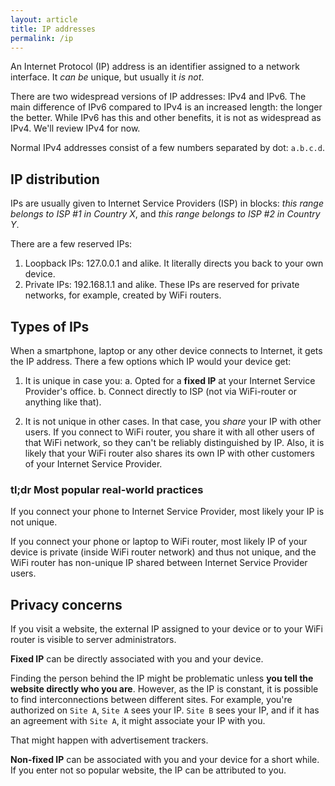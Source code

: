 ```yaml
---
layout: article
title: IP addresses
permalink: /ip
---
```


An Internet Protocol (IP) address is an identifier assigned to a network interface. It *can be* unique, but usually it *is not*.

There are two widespread versions of IP addresses: IPv4 and IPv6. The main difference of IPv6 compared to IPv4 is an increased length: the longer the better. While IPv6 has this and other benefits, it is not as widespread as IPv4. We'll review IPv4 for now.

Normal IPv4 addresses consist of a few numbers separated by dot: ``a.b.c.d``.

## IP distribution

IPs are usually given to Internet Service Providers (ISP) in blocks: *this range belongs to ISP #1 in Country X*, and *this range belongs to ISP #2 in Country Y*.

There are a few reserved IPs:

1. Loopback IPs: 127.0.0.1 and alike. It literally directs you back to your own device.
2. Private IPs: 192.168.1.1 and alike. These IPs are reserved for private networks, for example, created by WiFi routers.

## Types of IPs

When a smartphone, laptop or any other device connects to Internet, it gets the IP address. There a few options which IP would your device get:

1. It is unique in case you:
	a. Opted for a **fixed IP** at your Internet Service Provider's office.
	b. Connect directly to ISP (not via WiFi-router or anything like that).

2. It is not unique in other cases. In that case, you *share* your IP with other users. If you connect to WiFi router, you share it with all other users of that WiFi network, so they can't be reliably distinguished by IP. Also, it is likely that your WiFi router also shares its own IP with other customers of your Internet Service Provider.

### tl;dr Most popular real-world practices

If you connect your phone to Internet Service Provider, most likely your IP is not unique.

If you connect your phone or laptop to WiFi router, most likely IP of your device is private (inside WiFi router network) and thus not unique, and the WiFi router has non-unique IP shared between Internet Service Provider users.

## Privacy concerns

If you visit a website, the external IP assigned to your device or to your WiFi router is visible to server administrators.

**Fixed IP** can be directly associated with you and your device. 

Finding the person behind the IP might be problematic unless **you tell the website directly who you are**.
However, as the IP is constant, it is possible to find interconnections between different sites. For example, you're authorized on ``Site A``, ``Site A`` sees your IP. ``Site B`` sees your IP, and if it has an agreement with ``Site A``, it might associate your IP with you.

That might happen with advertisement trackers.

**Non-fixed IP** can be associated with you and your device for a short while. If you enter not so popular website, the IP can be attributed to you.

